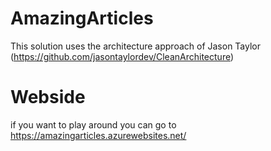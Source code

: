 # AmazingArticles
This solution uses the architecture approach of Jason Taylor (https://github.com/jasontaylordev/CleanArchitecture)

# Webside
if you want to play around you can go to https://amazingarticles.azurewebsites.net/
